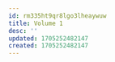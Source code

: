 ```yaml
---
id: rm335ht9qr8lgo3lheaywuw
title: Volume 1
desc: ''
updated: 1705252482147
created: 1705252482147
---
```

